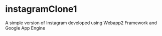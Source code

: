 # instagramClone1
A simple version of Instagram developed using Webapp2 Framework and Google App Engine

